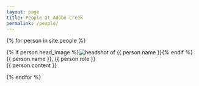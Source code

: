 ```yaml
---
layout: page
title: People at Adobe Creek
permalink: /people/
---
```


<div class="categories">

{% for person in site.people %}

<div class="partner">
     <div class="personhead">{% if person.head_image %}<img src="{{ person.head_image }}" alt="headshot of {{ person.name }}"/>{% endif %}</div>
     <div>{{ person.name }}, {{ person.role }}</div>
     <div>{{ person.content }}</div>
</div>

{% endfor %}

</div>
